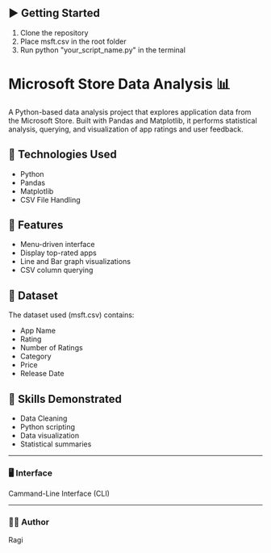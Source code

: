## ▶ Getting Started
1. Clone the repository
2. Place msft.csv in the root folder
3. Run python "your_script_name.py" in the terminal

# Microsoft Store Data Analysis 📊

A Python-based data analysis project that explores application data from the Microsoft Store. Built with Pandas and Matplotlib, it performs statistical analysis, querying, and visualization of app ratings and user feedback.

## 🔧 Technologies Used
- Python
- Pandas
- Matplotlib
- CSV File Handling

## 🚀 Features
- Menu-driven interface
- Display top-rated apps
- Line and Bar graph visualizations
- CSV column querying

## 📁 Dataset
The dataset used (msft.csv) contains:
- App Name
- Rating
- Number of Ratings
- Category
- Price
- Release Date

## 🧠 Skills Demonstrated
- Data Cleaning
- Python scripting
- Data visualization
- Statistical summaries

---

### 🖥️ Interface
Cammand-Line Interface (CLI)

---

### 👩‍💻 Author
Ragi


